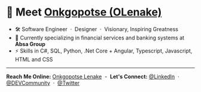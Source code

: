 # 👋 Meet [Onkgopotse (OLenake)](https://github.com/OLenake)

- 🛠️ Software Engineer &nbsp;&middot;&nbsp;
      Designer &nbsp;&middot;&nbsp;
      Visionary, Inspiring Greatness
- 🔭 Currently specializing in financial services and banking systems at **Absa Group**
- ⚡ Skills in C#, SQL, Python, .Net Core + Angular, Typescript, Javascript, HTML and CSS

----
**Reach Me Online:** [Onkgopotse Lenake](https://www.onkgopotselenake.me/) &nbsp;-&nbsp;
**Let's Connect:** [@LinkedIn](https://www.linkedin.com/in/OLenake) &nbsp;&middot;&nbsp;
[@DEVCommunity](https://dev.to/olenake) &nbsp;&middot;&nbsp;
[@Twitter](https://twitter.com/O_Lenake)

<!--

Interest in software engineering. Likes 🍻 , 📚 and nature. Being a 🐬 in water is life. Newbie at dev.to/olenake, @github and my views are my own. ✌️

<h1 align="left">
  👋 Hi, I'm [Onkgopotse](https://github.com/OLenake)
</h1>

### 👋 Hi, I'm [Onkgopotse](https://github.com/OLenake)

- 🛠️ Developer at Absa Group.
- 🌱 Self-taught and passionate UI/UX designer.
- 🔭 Software engineering expertise, with focus on C#, SQL, .Net Core + Angular.

> ✉️ **Email:** [Onkgopotse at OnkgopotseLenake.me](mailto:onkgopotse@onkgopotselenake.me) &nbsp;&middot;&nbsp;
> ©️ 2020 Onkgopotse Lenake - ✉️ **Email:** [@Onkgopotse](mailto:onkgopotse@onkgopotselenake.me) &nbsp;&middot;&nbsp;
> 🔗 **Website:** [OnkgopotseLenake.me](https://www.onkgopotselenake.me/) &nbsp;&middot;&nbsp;
> 🎓 **LinkedIn:** [@OLenake](https://www.linkedin.com/in/OLenake)
> [![Onkgopotse Lenake's DEV Profile](https://d2fltix0v2e0sb.cloudfront.net/dev-badge.svg)](https://dev.to/olenake) &nbsp;&middot;&nbsp;

## 📡 Let's Connect

- 📧 [Email](mailto:onkgopotse@onkgopotselenake.me)
- 🌐 [Website](https://onkgopotselenake.me/)
- 🎓 [LinkedIn](https://www.linkedin.com/in/olenake/)

**Onkgopotse Lenake (aka: OLenake)**
**OLenake/OLenake** is a ✨ _special_ ✨ repository because its `README.md` (this file) appears on your GitHub profile.

I'm a software engineer based in Gauteng, South Africa. I enjoy building things for the web and currently specializing in financial services as well as investment management and insurance systems at [Absa Group](https://www.absa.africa/absaafrica/). I'm also a member at [DEV Community](https://dev.to/olenake), @LenakeTech, @VisionDream and @Bmmj. I'm a self-taught UI/UX designer and learning towards being a full-stack engineer.

- [LinkedIn](https://www.linkedin.com/in/olenake/)
- [Twitter](https://twitter.com/O_Lenake)

Here are some ideas to get you started:

- 🔭 I’m currently working on ...
- 🌱 I’m currently learning ...
- 👯 I’m looking to collaborate on ...
- 🤔 I’m looking for help with ...
- 💬 Ask me about ...
- 📫 How to reach me: ...
- 😄 Pronouns: ...
- ⚡ Fun fact: ...
🌐 :globe_with_meridians:
📡 :satellite:
✉️ :email:
📧 :e-mail:
✉️ :envelope:
🔗 :link:
©️ :copyright:

®️ :registered:
™️ :tm:
🚀 :rocket:
📎 :paperclip:
🎓 :mortar_board:
### 🙋 Let's Connect

### 👋 Hello, I'm Onkgopotse - aka [OLenake](https://github.com/OLenake)
## 🛠 Installation & Set Up
1. Install the Gatsby CLI

🛠️ creatin' some stuff

Hi there, I'm Onkgopotse 👋😎
I'd love to hear from you! 😅👌
The repository **OLenake/OLenake** is my ✨ _special_ ✨ profile page on [GitHub](https://github.com/). The page `README.md` (this file) is a summary of my background.
Self-motivated, inspire greatness and responsible.
See my work history on LinkedIn [LinkedIn](https://twitter.com/O_Lenake).
-->
